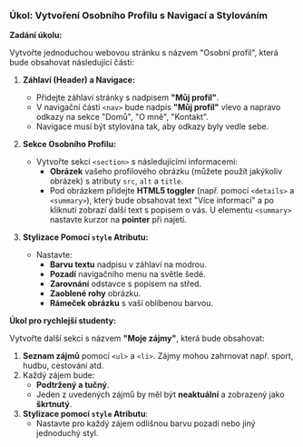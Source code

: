 ### **Úkol: Vytvoření Osobního Profilu s Navigací a Stylováním**

**Zadání úkolu:**

Vytvořte jednoduchou webovou stránku s názvem "Osobní profil", která bude obsahovat následující části:

1. **Záhlaví (Header) a Navigace:**
    - Přidejte záhlaví stránky s nadpisem **"Můj profil"**.
    - V navigační části `<nav>` bude nadpis **"Můj profil"** vlevo a napravo odkazy na sekce "Domů", "O mně", "Kontakt".
    - Navigace musí být stylována tak, aby odkazy byly vedle sebe.

2. **Sekce Osobního Profilu:**
    - Vytvořte sekci `<section>` s následujícími informacemi:
        - **Obrázek** vašeho profilového obrázku (můžete použít jakýkoliv obrázek) s atributy `src`, `alt` a `title`.
        - Pod obrázkem přidejte **HTML5 toggler** (např. pomocí `<details>` a `<summary>`), který bude obsahovat text "Více informací" a po kliknutí zobrazí další text s popisem o vás. U elementu `<summary>` nastavte kurzor na **pointer** při najetí.

3. **Stylizace Pomocí `style` Atributu:**
    - Nastavte:
        - **Barvu textu** nadpisu v záhlaví na modrou.
        - **Pozadí** navigačního menu na světle šedé.
        - **Zarovnání** odstavce s popisem na střed.
        - **Zaoblené rohy** obrázku.
        - **Rámeček obrázku** s vaší oblíbenou barvou.

**Úkol pro rychlejší studenty:**

Vytvořte další sekci s názvem **"Moje zájmy"**, která bude obsahovat:

1. **Seznam zájmů** pomocí `<ul>` a `<li>`. Zájmy mohou zahrnovat např. sport, hudbu, cestování atd.
2. Každý zájem bude:
    - **Podtržený a tučný**.
    - Jeden z uvedených zájmů by měl být **neaktuální** a zobrazený jako **škrtnutý**.
3. **Stylizace pomocí `style` Atributu**:
    - Nastavte pro každý zájem odlišnou barvu pozadí nebo jiný jednoduchý styl.
